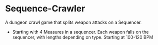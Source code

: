 # Sequence-Crawler
A dungeon crawl game that splits weapon attacks on a Sequencer.

* Starting with 4 Measures in a sequencer. Each weapon falls on the sequencer, with lengths depending on type. Starting at 100-120 BPM
